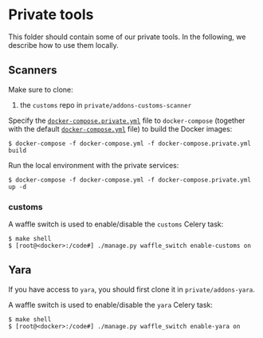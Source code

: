 # Private tools

This folder should contain some of our private tools. In the following, we describe how to use them locally.

## Scanners

Make sure to clone:

1. the `customs` repo in `private/addons-customs-scanner`

Specify the [`docker-compose.private.yml`](../docker-compose.private.yml) file to `docker-compose` (together with the default [`docker-compose.yml`](../docker-compose.yml) file) to build the Docker images:

```
$ docker-compose -f docker-compose.yml -f docker-compose.private.yml build
```

Run the local environment with the private services:

```
$ docker-compose -f docker-compose.yml -f docker-compose.private.yml  up -d
```

### customs

A waffle switch is used to enable/disable the `customs` Celery task:

```
$ make shell
$ [root@<docker>:/code#] ./manage.py waffle_switch enable-customs on
```

## Yara

If you have access to `yara`, you should first clone it in `private/addons-yara`.

A waffle switch is used to enable/disable the `yara` Celery task:

```
$ make shell
$ [root@<docker>:/code#] ./manage.py waffle_switch enable-yara on
```
